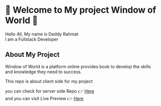 # :bell: Welcome to My project Window of World :bell:

Hello All, My name is Deddy Rahmat <br />
I am a Fullstack Developer
<br />

## About My Project

Window of World is a platform online provides book to develop the skills and knowledge they need to success.

This repo is about client side for my project <br />

you can check for server side Repo :point_right: [Here](https://github.com/deddyrahmat/DWF19RMRP_WOW_API/tree/deploy "Window Of World Frontend") <br />
and you can visit Live Preview :point_right: [Here](https://naughty-leakey-427ff2.netlify.app/ "Window Of World Live Preview") <br />
